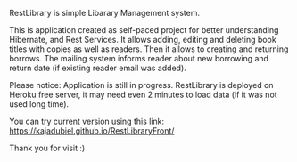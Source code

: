 RestLibrary is simple Libarary Management system.

This is application created as self-paced project for better understanding Hibernate, and Rest Services.
It allows adding, editing and deleting book titles with copies as well as readers. Then it allows to creating and returning borrows.
The mailing system informs reader about new borrowing and return date (if existing reader email was added).

Please notice: 
Application is still in progress.
RestLibrary is deployed on Heroku free server, it may need even 2 minutes to load data (if it was not used long time).

You can try current version using this link: https://kajadubiel.github.io/RestLibraryFront/

Thank you for visit :)


